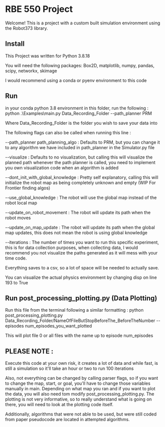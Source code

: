 # RBE 550 Project
Welcome! This is a project with a custom built simulation environment using the Robot373 library.

## Install

This Project was written for Python 3.8.18

You will need the following packages: Box2D, matplotlib, numpy, pandas, scipy, networkx, skimage

I would recommend using a conda or pyenv environment to this code

## Run
in your conda python 3.8 environment in this folder, run the following : 
python .\Examples\main.py Data_Recording_Folder --path_planner PRM

Where Data_Recording_Folder is the folder you wish to save your data into

The following flags can also be called when running this line : 

--path_planner path_planning_algo : Defaults to PRM, but you can change it to any algorithm we have included in path_planner in the Simulator.py file

--visualize : Defaults to no visualization, but calling this will visualize the planned path whenever the path planner is called, you need to implement you own visualization code when an algorithm is added

--dont_init_with_global_knowledge : Pretty self explanatory, calling this will initialize the robot map as being completely unknown and empty (WIP For Frontier finding algos)

--use_global_knowledge : The robot will use the global map instead of the robot local map

--update_on_robot_movement : The robot will update its path when the robot moves

--update_on_map_update : The robot will update its path when the global map updates, this does not mean the robot is using global knowledge

--iterations : The number of times you want to run this specific experiment, this is for data collection purposes, when collecting data, I would recommend you not visualize the paths generated as it will mess with your time code.

Everything saves to a csv, so a lot of space will be needed to actually save.

You can visualize the actual physics environment by changing disp on line 193 to True

## Run post_processing_plotting.py (Data Plotting)
Run this file from the terminal following a similar formatting : 
python post_processing_plotting.py Data_Recording_Folder/NameOfFileButStopBeforeThe_BeforeTheNumber --episodes num_episodes_you_want_plotted

This will plot file 0 or all files with the name up to episode num_episodes

## PLEASE NOTE : 
Execute this code at your own risk, it creates a lot of data and while fast, is still a simulation so it'll take an hour or two to run 100 iterations

Also, not everything can be changed by calling parser flags, so if you want to change the map, start, or goal, you'll have to change those variables manually in main. Depending on what map you ran and if you want to plot the data, you will also need tom modify post_processing_plotting.py. The plotting is not very informative, so to really understand what is going on there, you will need to look at the plotting code itself.

Additionally, algorithms that were not able to be used, but were still coded from paper pseudocode are located in attempted algorithms.